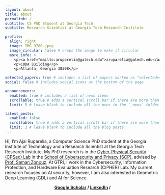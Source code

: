 ```yaml
---
layout: about
title: about
permalink: /
subtitle: CS PhD Student at Georgia Tech
subtitle: Research Scientist at Georgia Tech Research Institute

profile:
  align: right
  image: IMG_0780.jpeg
  image_circular: false # crops the image to make it circular
  more_info: >
    <p><a href="mailto:aruparelia@gatech.edu">aruparelia@gatech.edu</a></p>
    <p>CODA Building</p>
    <p>Atlanta, Georgia 30308</p>

selected_papers: true # includes a list of papers marked as "selected={true}"
social: false # includes social icons at the bottom of the page

announcements:
  enabled: true # includes a list of news items
  scrollable: true # adds a vertical scroll bar if there are more than 3 news items
  limit: 5 # leave blank to include all the news in the `_news` folder

latest_posts:
  enabled: false
  scrollable: true # adds a vertical scroll bar if there are more than 3 new posts items
  limit: 3 # leave blank to include all the blog posts
---
```


Hi, I’m Ajai Ruparelia, a Computer Science PhD student at the Georgia Institute of Technology and a Research Scientist at the Georgia Tech Research Institute. My PhD research is in the [Cyber-Physical Security (CPSec) Lab](https://sites.gatech.edu/capcpsec/) in the [School of Cybersecurity and Privacy (SCP)](https://scp.cc.gatech.edu/), advised by [Prof. Saman Zonouz](https://sites.google.com/site/samanzonouz4n6/saman-zonouz). At GTRI, I work in the Cybersecurity, Information Protection, and Hardware Evaluation Research (CIPHER) Lab. My current research focuses on AI security, however, I am also interested in Geometric Deep Learning (GDL) and AI for Science.

<div style="text-align:center;">
  <b> 
    <a href="[https://scholar.google.com/citations?user=NAShfsgAAAAJ&hl=en]">Google Scholar</a> /
    <a href="https://www.linkedin.com/in/ajairup/">LinkedIn</a> /
  </b>
</div>

